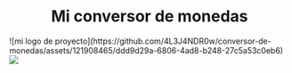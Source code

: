 <h1 align="center"> Mi conversor de monedas </h1>
![mi logo de proyecto](https://github.com/4L3J4NDR0w/conversor-de-monedas/assets/121908465/ddd9d29a-6806-4ad8-b248-27c5a53c0eb6)
<img src = "https://github.com/4L3J4NDR0w/conversor-de-monedas/assets/121908465/ddd9d29a-6806-4ad8-b248-27c5a53c0eb6">

